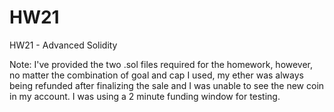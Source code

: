 # HW21
HW21 - Advanced Solidity

Note: I've provided the two .sol files required for the homework, however, no matter the combination of goal and cap I used, my ether was always being refunded after finalizing the sale and I was unable to see the new coin in my account. I was using a 2 minute funding window for testing.